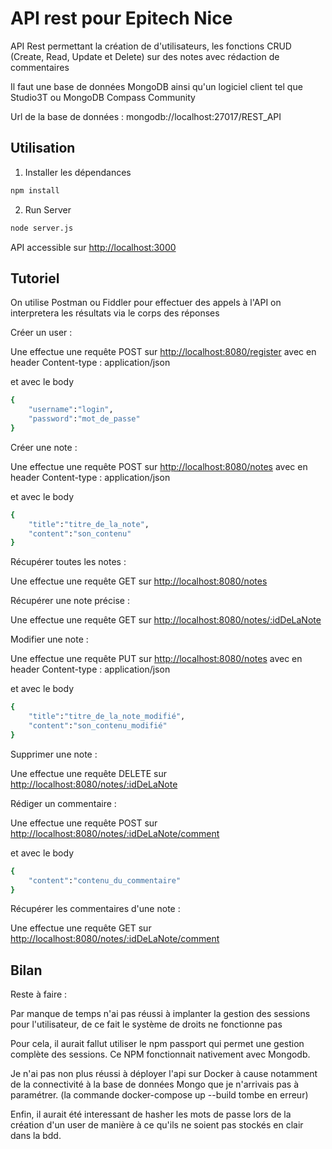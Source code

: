 # API rest pour Epitech Nice

API Rest permettant la création de d'utilisateurs, les fonctions CRUD (Create, Read, Update et Delete) sur des notes avec rédaction de commentaires

Il faut une base de données MongoDB ainsi qu'un logiciel client tel que Studio3T ou MongoDB Compass Community

Url de la base de données : mongodb://localhost:27017/REST_API
## Utilisation

1. Installer les dépendances

```bash
npm install
```

2. Run Server

```bash
node server.js
```

API accessible sur <http://localhost:3000>

## Tutoriel
On utilise Postman ou Fiddler pour effectuer des appels à  l'API
on interpretera les résultats via le corps des réponses


Créer un user : 


Une effectue une requête POST sur <http://localhost:8080/register>
avec en header Content-type : application/json

et avec le body 

```bash
{
    "username":"login",
    "password":"mot_de_passe"
}
```

Créer une note : 


Une effectue une requête POST sur <http://localhost:8080/notes>
avec en header Content-type : application/json

et avec le body 

```bash
{
    "title":"titre_de_la_note",
    "content":"son_contenu"
}
```

Récupérer toutes les notes : 


Une effectue une requête GET sur <http://localhost:8080/notes>


Récupérer une note précise : 


Une effectue une requête GET sur <http://localhost:8080/notes/:idDeLaNote>


Modifier une note : 


Une effectue une requête PUT sur <http://localhost:8080/notes>
avec en header Content-type : application/json

et avec le body 

```bash
{
    "title":"titre_de_la_note_modifié",
    "content":"son_contenu_modifié"
}
```

Supprimer une note  : 


Une effectue une requête DELETE sur <http://localhost:8080/notes/:idDeLaNote>


Rédiger un commentaire : 


Une effectue une requête POST sur <http://localhost:8080/notes/:idDeLaNote/comment>

et avec le body 

```bash
{
    "content":"contenu_du_commentaire"
}
```
Récupérer les commentaires d'une note : 


Une effectue une requête GET sur <http://localhost:8080/notes/:idDeLaNote/comment>

## Bilan

Reste à faire : 

Par manque de temps n'ai pas réussi à implanter la gestion des sessions pour l'utilisateur, de ce fait le système de droits ne fonctionne pas

Pour cela, il aurait fallut utiliser le npm passport qui permet une gestion complète des sessions. Ce NPM fonctionnait nativement avec Mongodb.

Je n'ai pas non plus réussi à déployer l'api sur Docker à cause notamment de la connectivité à la base de données Mongo que je n'arrivais pas à paramétrer. (la commande docker-compose up --build tombe en erreur)


Enfin, il aurait été interessant de hasher les mots de passe lors de la création d'un user de manière à ce qu'ils ne soient pas stockés en clair dans la bdd.